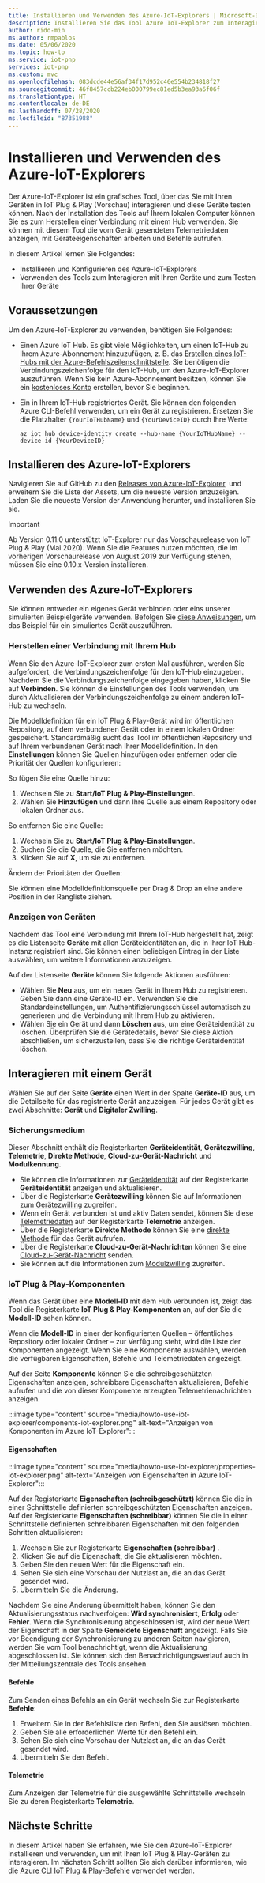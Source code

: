 ```yaml
---
title: Installieren und Verwenden des Azure-IoT-Explorers | Microsoft-Dokumentation
description: Installieren Sie das Tool Azure IoT-Explorer zum Interagieren mit den IoT Plug & Play-Geräten (Vorschau), die mit IoT Hub verbunden sind.
author: rido-min
ms.author: rmpablos
ms.date: 05/06/2020
ms.topic: how-to
ms.service: iot-pnp
services: iot-pnp
ms.custom: mvc
ms.openlocfilehash: 083dcde44e56af34f17d952c46e554b234818f27
ms.sourcegitcommit: 46f8457ccb224eb000799ec81ed5b3ea93a6f06f
ms.translationtype: HT
ms.contentlocale: de-DE
ms.lasthandoff: 07/28/2020
ms.locfileid: "87351988"
---
```

# <a name="install-and-use-azure-iot-explorer"></a>Installieren und Verwenden des Azure-IoT-Explorers

Der Azure-IoT-Explorer ist ein grafisches Tool, über das Sie mit Ihren Geräten in IoT Plug & Play (Vorschau) interagieren und diese Geräte testen können. Nach der Installation des Tools auf Ihrem lokalen Computer können Sie es zum Herstellen einer Verbindung mit einem Hub verwenden. Sie können mit diesem Tool die vom Gerät gesendeten Telemetriedaten anzeigen, mit Geräteeigenschaften arbeiten und Befehle aufrufen.

In diesem Artikel lernen Sie Folgendes:

- Installieren und Konfigurieren des Azure-IoT-Explorers
- Verwenden des Tools zum Interagieren mit Ihren Geräte und zum Testen Ihrer Geräte

## <a name="prerequisites"></a>Voraussetzungen

Um den Azure-IoT-Explorer zu verwenden, benötigen Sie Folgendes:

- Einen Azure IoT Hub. Es gibt viele Möglichkeiten, um einen IoT-Hub zu Ihrem Azure-Abonnement hinzuzufügen, z. B. das [Erstellen eines IoT-Hubs mit der Azure-Befehlszeilenschnittstelle](../iot-hub/iot-hub-create-using-cli.md). Sie benötigen die Verbindungszeichenfolge für den IoT-Hub, um den Azure-IoT-Explorer auszuführen. Wenn Sie kein Azure-Abonnement besitzen, können Sie ein [kostenloses Konto](https://azure.microsoft.com/free/?WT.mc_id=A261C142F) erstellen, bevor Sie beginnen.
- Ein in Ihrem IoT-Hub registriertes Gerät. Sie können den folgenden Azure CLI-Befehl verwenden, um ein Gerät zu registrieren. Ersetzen Sie die Platzhalter `{YourIoTHubName}` und `{YourDeviceID}` durch Ihre Werte:

    ```azurecli-interactive
    az iot hub device-identity create --hub-name {YourIoTHubName} --device-id {YourDeviceID}
    ```

## <a name="install-azure-iot-explorer"></a>Installieren des Azure-IoT-Explorers

Navigieren Sie auf GitHub zu den [Releases von Azure-IoT-Explorer](https://github.com/Azure/azure-iot-explorer/releases), und erweitern Sie die Liste der Assets, um die neueste Version anzuzeigen. Laden Sie die neueste Version der Anwendung herunter, und installieren Sie sie.

>[!Important]
>Ab Version 0.11.0 unterstützt IoT-Explorer nur das Vorschaurelease von IoT Plug & Play (Mai 2020). Wenn Sie die Features nutzen möchten, die im vorherigen Vorschaurelease von August 2019 zur Verfügung stehen, müssen Sie eine 0.10.x-Version installieren.

## <a name="use-azure-iot-explorer"></a>Verwenden des Azure-IoT-Explorers

Sie können entweder ein eigenes Gerät verbinden oder eins unserer simulierten Beispielgeräte verwenden. Befolgen Sie [diese Anweisungen](https://github.com/Azure/azure-iot-sdk-c/tree/public-preview/iothub_client/samples), um das Beispiel für ein simuliertes Gerät auszuführen.

### <a name="connect-to-your-hub"></a>Herstellen einer Verbindung mit Ihrem Hub

Wenn Sie den Azure-IoT-Explorer zum ersten Mal ausführen, werden Sie aufgefordert, die Verbindungszeichenfolge für den IoT-Hub einzugeben. Nachdem Sie die Verbindungszeichenfolge eingegeben haben, klicken Sie auf **Verbinden**. Sie können die Einstellungen des Tools verwenden, um durch Aktualisieren der Verbindungszeichenfolge zu einem anderen IoT-Hub zu wechseln.

Die Modelldefinition für ein IoT Plug & Play-Gerät wird im öffentlichen Repository, auf dem verbundenen Gerät oder in einem lokalen Ordner gespeichert. Standardmäßig sucht das Tool im öffentlichen Repository und auf Ihrem verbundenen Gerät nach Ihrer Modelldefinition. In den **Einstellungen** können Sie Quellen hinzufügen oder entfernen oder die Priorität der Quellen konfigurieren:

So fügen Sie eine Quelle hinzu:

1. Wechseln Sie zu **Start/IoT Plug & Play-Einstellungen**.
2. Wählen Sie **Hinzufügen** und dann Ihre Quelle aus einem Repository oder lokalen Ordner aus.

So entfernen Sie eine Quelle:

1. Wechseln Sie zu **Start/IoT Plug & Play-Einstellungen**.
2. Suchen Sie die Quelle, die Sie entfernen möchten.
3. Klicken Sie auf **X**, um sie zu entfernen.

Ändern der Prioritäten der Quellen:

Sie können eine Modelldefinitionsquelle per Drag & Drop an eine andere Position in der Rangliste ziehen. 

### <a name="view-devices"></a>Anzeigen von Geräten

Nachdem das Tool eine Verbindung mit Ihrem IoT-Hub hergestellt hat, zeigt es die Listenseite **Geräte** mit allen Geräteidentitäten an, die in Ihrer IoT Hub-Instanz registriert sind. Sie können einen beliebigen Eintrag in der Liste auswählen, um weitere Informationen anzuzeigen.

Auf der Listenseite **Geräte** können Sie folgende Aktionen ausführen:

- Wählen Sie **Neu** aus, um ein neues Gerät in Ihrem Hub zu registrieren. Geben Sie dann eine Geräte-ID ein. Verwenden Sie die Standardeinstellungen, um Authentifizierungsschlüssel automatisch zu generieren und die Verbindung mit Ihrem Hub zu aktivieren.
- Wählen Sie ein Gerät und dann **Löschen** aus, um eine Geräteidentität zu löschen. Überprüfen Sie die Gerätedetails, bevor Sie diese Aktion abschließen, um sicherzustellen, dass Sie die richtige Geräteidentität löschen.

## <a name="interact-with-a-device"></a>Interagieren mit einem Gerät

Wählen Sie auf der Seite **Geräte** einen Wert in der Spalte **Geräte-ID** aus, um die Detailseite für das registrierte Gerät anzuzeigen. Für jedes Gerät gibt es zwei Abschnitte: **Gerät** und **Digitaler Zwilling**.

### <a name="device"></a>Sicherungsmedium

Dieser Abschnitt enthält die Registerkarten **Geräteidentität**, **Gerätezwilling**, **Telemetrie**, **Direkte Methode**, **Cloud-zu-Gerät-Nachricht** und **Modulkennung**.

- Sie können die Informationen zur [Geräteidentität](../iot-hub/iot-hub-devguide-identity-registry.md) auf der Registerkarte **Geräteidentität** anzeigen und aktualisieren.
- Über die Registerkarte **Gerätezwilling** können Sie auf Informationen zum [Gerätezwilling](../iot-hub/iot-hub-devguide-device-twins.md) zugreifen.
- Wenn ein Gerät verbunden ist und aktiv Daten sendet, können Sie diese [Telemetriedaten](../iot-hub/iot-hub-devguide-messages-read-builtin.md) auf der Registerkarte **Telemetrie** anzeigen.
- Über die Registerkarte **Direkte Methode** können Sie eine [direkte Methode](../iot-hub/iot-hub-devguide-direct-methods.md) für das Gerät aufrufen.
- Über die Registerkarte **Cloud-zu-Gerät-Nachrichten** können Sie eine [Cloud-zu-Gerät-Nachricht](../iot-hub/iot-hub-devguide-messages-c2d.md) senden.
- Sie können auf die Informationen zum [Modulzwilling](../iot-hub/iot-hub-devguide-module-twins.md) zugreifen.

### <a name="iot-plug-and-play-components"></a>IoT Plug & Play-Komponenten

Wenn das Gerät über eine **Modell-ID** mit dem Hub verbunden ist, zeigt das Tool die Registerkarte **IoT Plug & Play-Komponenten** an, auf der Sie die **Modell-ID** sehen können.

Wenn die **Modell-ID** in einer der konfigurierten Quellen – öffentliches Repository oder lokaler Ordner – zur Verfügung steht, wird die Liste der Komponenten angezeigt. Wenn Sie eine Komponente auswählen, werden die verfügbaren Eigenschaften, Befehle und Telemetriedaten angezeigt.

Auf der Seite **Komponente** können Sie die schreibgeschützten Eigenschaften anzeigen, schreibbare Eigenschaften aktualisieren, Befehle aufrufen und die von dieser Komponente erzeugten Telemetrienachrichten anzeigen.

:::image type="content" source="media/howto-use-iot-explorer/components-iot-explorer.png" alt-text="Anzeigen von Komponenten im Azure IoT-Explorer":::

#### <a name="properties"></a>Eigenschaften

:::image type="content" source="media/howto-use-iot-explorer/properties-iot-explorer.png" alt-text="Anzeigen von Eigenschaften in Azure IoT-Explorer":::

Auf der Registerkarte **Eigenschaften (schreibgeschützt)** können Sie die in einer Schnittstelle definierten schreibgeschützten Eigenschaften anzeigen. Auf der Registerkarte **Eigenschaften (schreibbar)** können Sie die in einer Schnittstelle definierten schreibbaren Eigenschaften mit den folgenden Schritten aktualisieren:

1. Wechseln Sie zur Registerkarte **Eigenschaften (schreibbar)** .
1. Klicken Sie auf die Eigenschaft, die Sie aktualisieren möchten.
1. Geben Sie den neuen Wert für die Eigenschaft ein.
1. Sehen Sie sich eine Vorschau der Nutzlast an, die an das Gerät gesendet wird.
1. Übermitteln Sie die Änderung.

Nachdem Sie eine Änderung übermittelt haben, können Sie den Aktualisierungsstatus nachverfolgen: **Wird synchronisiert**, **Erfolg** oder **Fehler**. Wenn die Synchronisierung abgeschlossen ist, wird der neue Wert der Eigenschaft in der Spalte **Gemeldete Eigenschaft** angezeigt. Falls Sie vor Beendigung der Synchronisierung zu anderen Seiten navigieren, werden Sie vom Tool benachrichtigt, wenn die Aktualisierung abgeschlossen ist. Sie können sich den Benachrichtigungsverlauf auch in der Mitteilungszentrale des Tools ansehen.

#### <a name="commands"></a>Befehle

Zum Senden eines Befehls an ein Gerät wechseln Sie zur Registerkarte **Befehle**:

1. Erweitern Sie in der Befehlsliste den Befehl, den Sie auslösen möchten.
1. Geben Sie alle erforderlichen Werte für den Befehl ein.
1. Sehen Sie sich eine Vorschau der Nutzlast an, die an das Gerät gesendet wird.
1. Übermitteln Sie den Befehl.

#### <a name="telemetry"></a>Telemetrie

Zum Anzeigen der Telemetrie für die ausgewählte Schnittstelle wechseln Sie zu deren Registerkarte **Telemetrie**.

## <a name="next-steps"></a>Nächste Schritte

In diesem Artikel haben Sie erfahren, wie Sie den Azure-IoT-Explorer installieren und verwenden, um mit Ihren IoT Plug & Play-Geräten zu interagieren. Im nächsten Schritt sollten Sie sich darüber informieren, wie die [Azure CLI IoT Plug & Play-Befehle](./howto-use-iot-pnp-cli.md) verwendet werden.

